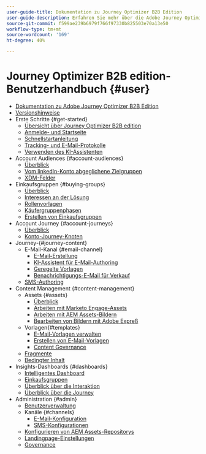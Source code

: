 ```yaml
---
user-guide-title: Dokumentation zu Journey Optimizer B2B Edition
user-guide-description: Erfahren Sie mehr über die Adobe Journey Optimizer B2B Edition und darüber, wie Sie sie verwenden können, um Konto- und Einkaufsgruppen-Journeys mithilfe integrierter generativer KI und branchenführender Automatisierung zu orchestrieren.
source-git-commit: f599ae239b6979f766f97330b825503e70a13e50
workflow-type: tm+mt
source-wordcount: '169'
ht-degree: 40%

---
```



# Journey Optimizer B2B edition-Benutzerhandbuch {#user}

+ [Dokumentation zu Adobe Journey Optimizer B2B Edition](guide-overview.md)
+ [Versionshinweise](./release-notes/release-notes.md)
+ Erste Schritte {#get-started}
   + [Übersicht über Journey Optimizer B2B edition](about-journey-optimizer-b2b-edition.md)
   + [Anmelde- und Startseite](home-page.md)
   + [Schnellstartanleitung](./start/get-started.md)
   + [Tracking- und E-Mail-Protokolle](./start/email-protocols.md)
   + [Verwenden des KI-Assistenten](./start/ai-assistant.md)
+ Account Audiences {#account-audiences}
   + [Überblick](./audiences/account-audience-overview.md)
   + [Vom linkedIn-Konto abgeglichene Zielgruppen](./data/linkedin-account-matched-audiences.md)
   + [XDM-Felder](./data/field-mapping.md)
+ Einkaufsgruppen {#buying-groups}
   + [Überblick](./buying-groups/buying-groups-overview.md)
   + [Interessen an der Lösung](./buying-groups/solution-interests.md)
   + [Rollenvorlagen](./buying-groups/buying-groups-role-templates.md)
   + [Käufergruppenphasen](./buying-groups/buying-group-stages.md)
   + [Erstellen von Einkaufsgruppen](./buying-groups/buying-groups-create.md)
+ Account Journey {#account-journeys}
   + [Überblick](./journeys/journey-overview.md)
   + [Konto-Journey-Knoten](./journeys/journey-nodes.md)
+ Journey-{#journey-content}
   + E-Mail-Kanal {#email-channel}
      + [E-Mail-Erstellung](./content/email-authoring.md)
      + [KI-Assistent für E-Mail-Authoring](./content/ai-assistant-emails.md)
      + [Geregelte Vorlagen](./content/email-authoring-governance.md)
      + [Benachrichtigungs-E-Mail für Verkauf](./content/sales-alert-email.md)
   + [SMS-Authoring](./content/sms-authoring.md)
+ Content Management {#content-management}
   + Assets {#assets}
      + [Überblick](./content/assets-overview.md)
      + [Arbeiten mit Marketo Engage-Assets](./content/marketo-engage-design-studio.md)
      + [Arbeiten mit AEM Assets-Bildern](./content/aem-assets.md)
      + [Bearbeiten von Bildern mit Adobe Expreß](./content/image-edit-adobe-express.md)
   + Vorlagen{#templates}
      + [E-Mail-Vorlagen verwalten](./content/email-templates.md)
      + [Erstellen von E-Mail-Vorlagen](./content/email-template-authoring.md)
      + [Content Governance](./content/template-content-governance.md)
   + [Fragmente](./content/fragments.md)
   + [Bedingter Inhalt](./content/conditional-content.md)
+ Insights-Dashboards {#dashboards}
   + [Intelligentes Dashboard](./dashboards/intelligent-dashboard.md)
   + [Einkaufsgruppen](./dashboards/buying-groups-dashboard.md)
   + [Überblick über die Interaktion](./dashboards/engagement-dashboard.md)
   + [Überblick über die Journey](./dashboards/journeys-dashboard.md)
+ Administration {#admin}
   + [Benutzerverwaltung](./admin/user-management.md)
   + Kanäle {#channels}
      + [E-Mail-Konfiguration](./admin/configure-channels-emails.md)
      + [SMS-Konfigurationen](./admin/configure-channels-sms.md)
   + [Konfigurieren von AEM Assets-Repositorys](./admin/configure-aem-repositories.md)
   + [Landingpage-Einstellungen](./admin/landing-page-settings.md)
   + [Governance](./admin/governance.md)
